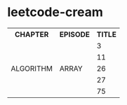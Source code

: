 # leetcode-cream


<table>
	<tr>
	    <th>CHAPTER</th>
	    <th>EPISODE</th>
	    <th>TITLE</th>  
	</tr >
	<tr >
	    <td rowspan=5">ALGORITHM</td>
	    <td rowspan="5">ARRAY</td>
	    <td>3</td>
	</tr>
	<tr>
	    <td>11</td>
	</tr>
	<tr>
	    <td>26</td>
	</tr>
	<tr>
	    <td>27</td>
	</tr>
	<tr>
	    <td>75</td>
	</tr>
</table>
